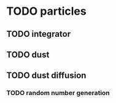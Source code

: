 # TODO particles

## TODO integrator

## TODO dust

## TODO dust diffusion

### TODO random number generation

